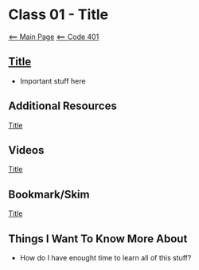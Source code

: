 # Class 01 - Title

[<== Main Page](../README.md)
[<== Code 401](../code401/code401.md)

## [Title](URL)

- Important stuff here

## Additional Resources

[Title](URL)

## Videos

[Title](URL)

## Bookmark/Skim

[Title](URL)

## Things I Want To Know More About

- How do I have enought time to learn all of this stuff?

